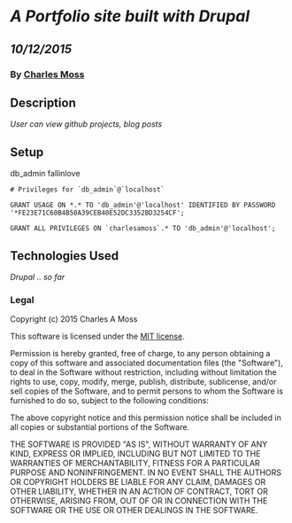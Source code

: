 # _A Portfolio site built with Drupal_
## _10/12/2015_
### By [Charles Moss](https://twitter.com/CharlesMoss)
## Description
_User can view github projects, blog posts_

## Setup

db_admin
fallinlove

```
# Privileges for `db_admin`@`localhost`

GRANT USAGE ON *.* TO 'db_admin'@'localhost' IDENTIFIED BY PASSWORD '*FE23E71C60B4B50A39CEB40E52DC3352BD3254CF';

GRANT ALL PRIVILEGES ON `charlesamoss`.* TO 'db_admin'@'localhost';
```


## Technologies Used
_Drupal .. so far_

### Legal
Copyright (c) 2015 Charles A Moss

This software is licensed under the [MIT license](https://en.wikipedia.org/wiki/MIT_License).

Permission is hereby granted, free of charge, to any person obtaining a copy of this software and associated documentation files (the "Software"), to deal in the Software without restriction, including without limitation the rights to use, copy, modify, merge, publish, distribute, sublicense, and/or sell copies of the Software, and to permit persons to whom the Software is furnished to do so, subject to the following conditions:

The above copyright notice and this permission notice shall be included in all copies or substantial portions of the Software.

THE SOFTWARE IS PROVIDED "AS IS", WITHOUT WARRANTY OF ANY KIND, EXPRESS OR IMPLIED, INCLUDING BUT NOT LIMITED TO THE WARRANTIES OF MERCHANTABILITY, FITNESS FOR A PARTICULAR PURPOSE AND NONINFRINGEMENT. IN NO EVENT SHALL THE AUTHORS OR COPYRIGHT HOLDERS BE LIABLE FOR ANY CLAIM, DAMAGES OR OTHER LIABILITY, WHETHER IN AN ACTION OF CONTRACT, TORT OR OTHERWISE, ARISING FROM, OUT OF OR IN CONNECTION WITH THE SOFTWARE OR THE USE OR OTHER DEALINGS IN THE SOFTWARE.
